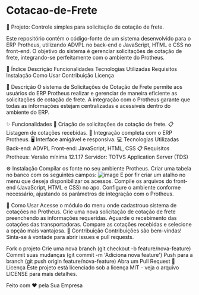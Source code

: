 # Cotacao-de-Frete
🚛 Projeto: Controle simples para solicitação de cotação de frete.

Este repositório contém o código-fonte de um sistema desenvolvido para o ERP Protheus, utilizando ADVPL no back-end e JavaScript, HTML e CSS no front-end. O objetivo do sistema é gerenciar solicitações de cotação de frete, integrando-se perfeitamente com o ambiente do Protheus.

📑 Índice
Descrição
Funcionalidades
Tecnologias Utilizadas
Requisitos
Instalação
Como Usar
Contribuição
Licença

📝 Descrição
O sistema de Solicitações de Cotação de Frete permite aos usuários do ERP Protheus realizar e gerenciar de maneira eficiente as solicitações de cotação de frete. A integração com o Protheus garante que todas as informações estejam centralizadas e acessíveis dentro do ambiente do ERP.

✨ Funcionalidades
📄 Criação de solicitações de cotação de frete.
📋 Listagem de cotações recebidas.
🔗 Integração completa com o ERP Protheus.
🖥️ Interface amigável e responsiva.
💻 Tecnologias Utilizadas
Back-end: ADVPL
Front-end: JavaScript, HTML, CSS
📋 Requisitos
Protheus: Versão mínima 12.1.17
Servidor: TOTVS Application Server (TDS)

⚙️ Instalação
Compilar os fonte no seu ambiente Protheus.
Criar uma tabela no banco com os seguintes campos:
![image](https://github.com/RodrigoSAugusto/Cotacao-de-Frete/assets/81340066/01c69f51-8940-4342-a065-58e8d501a307)
E por fir criar um atalho no menu que deseja disponibilizar os acessos.
Compile os arquivos do front-end (JavaScript, HTML e CSS) no apo.
Configure o ambiente conforme necessário, ajustando os parâmetros de integração com o Protheus.

🚀 Como Usar
Acesse o módulo do menu onde cadastrouo sistema de cotações no Protheus.
Crie uma nova solicitação de cotação de frete preenchendo as informações requeridas.
Aguarde o recebimento das cotações das transportadoras.
Compare as cotações recebidas e selecione a opção mais vantajosa.
🤝 Contribuição
Contribuições são bem-vindas! Sinta-se à vontade para abrir issues e pull requests.

Fork o projeto
Crie uma nova branch (git checkout -b feature/nova-feature)
Commit suas mudanças (git commit -m 'Adiciona nova feature')
Push para a branch (git push origin feature/nova-feature)
Abra um Pull Request
📄 Licença
Este projeto está licenciado sob a licença MIT - veja o arquivo LICENSE para mais detalhes.

Feito com ❤️ pela Sua Empresa
